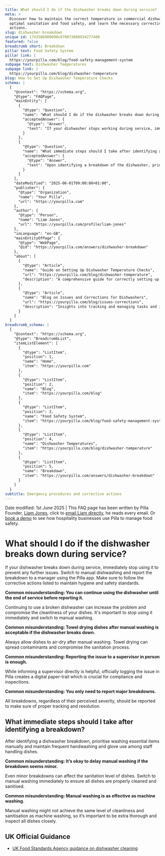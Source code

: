 ```yaml
---
title: What should I do if the dishwasher breaks down during service?
meta: >
  Discover how to maintain the correct temperature in commercial dishwashers for
  optimal sanitation and food safety, and learn the necessary corrective
  actions.
slug: dishwasher-breakdown
unique id: 1743586900090x979073898934277400
featured: false
breadcrumb short: Breakdown
pillar text: Food Safety System
pillar link: |
  https://yourpilla.com/blog/food-safety-management-system
subpage text: Dishwasher Temperatures
subpage link: |
  https://yourpilla.com/blog/dishwasher-temperature
blog: How to Set Up Dishwasher Temperature Checks
schema: |
  {
    "@context": "https://schema.org",
    "@type": "FAQPage",
    "mainEntity": [
      {
        "@type": "Question",
        "name": "What should I do if the dishwasher breaks down during service?",
        "acceptedAnswer": {
          "@type": "Answer",
          "text": "If your dishwasher stops working during service, immediately cease its use to prevent worsening the problem. Switch to manual dishwashing and inform a manager about the breakdown through the Pilla app. Ensure any corrective actions are followed to maintain hygiene and safety standards. All breakdowns, no matter their severity, should be logged officially for effective tracking and resolution."
        }
      },
      {
        "@type": "Question",
        "name": "What immediate steps should I take after identifying a dishwasher breakdown?",
        "acceptedAnswer": {
          "@type": "Answer",
          "text": "Upon identifying a breakdown of the dishwasher, prioritize washing essential items manually and maintain regular handwashing and glove use among staff handling dishes. Even minor breakdowns can compromise the sanitation of your dishes, so transitioning to manual washing should be done immediately to ensure all dishes are properly cleaned and sanitised."
        }
      }
    ],
    "dateModified": "2025-06-01T09:00:00+01:00",
    "publisher": {
      "@type": "Organization",
      "name": "Your Pilla",
      "url": "https://yourpilla.com"
    },
    "author": {
      "@type": "Person",
      "name": "Liam Jones",
      "url": "https://yourpilla.com/profile/liam-jones"
    },
    "inLanguage": "en-GB",
    "mainEntityOfPage": {
      "@type": "WebPage",
      "@id": "https://yourpilla.com/answers/dishwasher-breakdown"
    },
    "about": [
      {
        "@type": "Article",
        "name": "Guide on Setting Up Dishwasher Temperature Checks",
        "url": "https://yourpilla.com/blog/dishwasher-temperature",
        "description": "A comprehensive guide for correctly setting up temperature checks on dishwashers to ensure optimal operation and hygiene."
      },
      {
        "@type": "Article",
        "name": "Blog on Issues and Corrections for Dishwashers",
        "url": "https://yourpilla.com/blog/issues-corrections",
        "description": "Insights into tracking and managing tasks and issues with dishwashers, ensuring compliance and efficiency in managing breakdowns."
      }
    ]
  }
breadcrumb_schema: |
  {
    "@context": "https://schema.org",
    "@type": "BreadcrumbList",
    "itemListElement": [
      {
        "@type": "ListItem",
        "position": 1,
        "name": "Home",
        "item": "https://yourpilla.com"
      },
      {
        "@type": "ListItem",
        "position": 2,
        "name": "Blog",
        "item": "https://yourpilla.com/blog"
      },
      {
        "@type": "ListItem",
        "position": 3,
        "name": "Food Safety System",
        "item": "https://yourpilla.com/blog/food-safety-management-system"
      },
      {
        "@type": "ListItem",
        "position": 4,
        "name": "Dishwasher Temperatures",
        "item": "https://yourpilla.com/blog/dishwasher-temperature"
      },
      {
        "@type": "ListItem",
        "position": 5,
        "name": "Breakdown",
        "item": "https://yourpilla.com/answers/dishwasher-breakdown"
      }
    ]
  }
subtitle: Emergency procedures and corrective actions
---
```


Date modified: 1st June 2025 | This FAQ page has been written by Pilla Founder, [Liam Jones](https://yourpilla.com/profile/liam-jones), click to [email Liam directly](https://mailto:liam@yourpilla.com/), he reads every email. Or [book a demo](https://calendly.com/pilla/demo) to see how hospitality businesses use Pilla to manage food safety.

# What should I do if the dishwasher breaks down during service?

If your dishwasher breaks down during service, immediately stop using it to prevent any further issues. Switch to manual dishwashing and report the breakdown to a manager using the Pilla app. Make sure to follow the corrective actions listed to maintain hygiene and safety standards.

**Common misunderstanding: You can continue using the dishwasher until the end of service before reporting it.**

Continuing to use a broken dishwasher can increase the problem and compromise the cleanliness of your dishes. It's important to stop using it immediately and switch to manual washing.

**Common misunderstanding: Towel drying dishes after manual washing is acceptable if the dishwasher breaks down.**

Always allow dishes to air-dry after manual washing. Towel drying can spread contaminants and compromise the sanitation process.

**Common misunderstanding: Reporting the issue to a supervisor in person is enough.**

While informing a supervisor directly is helpful, officially logging the issue in Pilla creates a digital paper-trail which is crucial for compliance and inspections.

**Common misunderstanding: You only need to report major breakdowns.**

All breakdowns, regardless of their perceived severity, should be reported to make sure of proper tracking and resolution.

## What immediate steps should I take after identifying a breakdown?

After identifying a dishwasher breakdown, prioritise washing essential items manually and maintain frequent handwashing and glove use among staff handling dishes.

**Common misunderstanding: It’s okay to delay manual washing if the breakdown seems minor.**

Even minor breakdowns can affect the sanitation level of dishes. Switch to manual washing immediately to ensure all dishes are properly cleaned and sanitised.

**Common misunderstanding: Manual washing is as effective as machine washing.**

Manual washing might not achieve the same level of cleanliness and sanitisation as machine washing, so it’s important to be extra thorough and inspect all dishes closely.

## UK Official Guidance

-   [UK Food Standards Agency guidance on dishwasher cleaning](https://www.food.gov.uk/sites/default/files/media/document/sfbb-retailers-cleaning-03-cleaning-effectively.pdf)
